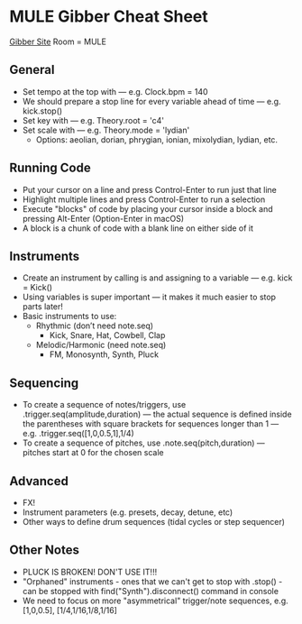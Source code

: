 # MULE Gibber Cheat Sheet

[Gibber Site](https://gibber.cc/alpha/playground/)
Room = MULE

## General
- Set tempo at the top with — e.g. Clock.bpm = 140
- We should prepare a stop line for every variable ahead of time — e.g. kick.stop()
- Set key with — e.g. Theory.root = 'c4'
- Set scale with — e.g. Theory.mode = 'lydian'
    - Options: aeolian, dorian, phrygian, ionian, mixolydian, lydian, etc.

## Running Code
- Put your cursor on a line and press Control-Enter to run just that line
- Highlight multiple lines and press Control-Enter to run a selection
- Execute "blocks" of code by placing your cursor inside a block and pressing Alt-Enter (Option-Enter in macOS)
- A block is a chunk of code with a blank line on either side of it

## Instruments
- Create an instrument by calling is and assigning to a variable — e.g. kick = Kick()
- Using variables is super important — it makes it much easier to stop parts later!
- Basic instruments to use:
    - Rhythmic (don’t need note.seq)
        - Kick, Snare, Hat, Cowbell, Clap
    - Melodic/Harmonic (need note.seq)
        - FM, Monosynth, Synth, Pluck

## Sequencing
- To create a sequence of notes/triggers, use .trigger.seq(amplitude,duration) — the actual sequence is defined inside the parentheses with square brackets for sequences longer than 1 — e.g. .trigger.seq(\[1,0,0.5,1],1/4)
- To create a sequence of pitches, use .note.seq(pitch,duration) — pitches start at 0 for the chosen scale

## Advanced
- FX!
- Instrument parameters (e.g. presets, decay, detune, etc)
- Other ways to define drum sequences (tidal cycles or step sequencer)

## Other Notes
- PLUCK IS BROKEN! DON'T USE IT!!!
- "Orphaned" instruments - ones that we can't get to stop with .stop() - can be stopped with find("Synth").disconnect() command in console
- We need to focus on more "asymmetrical" trigger/note sequences, e.g. [1,0,0.5], [1/4,1/16,1/8,1/16]
